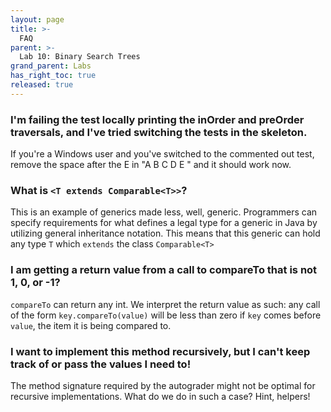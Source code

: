 ```yaml
---
layout: page
title: >-
  FAQ
parent: >-
  Lab 10: Binary Search Trees
grand_parent: Labs
has_right_toc: true
released: true
---
```


### I'm failing the test locally printing the inOrder and preOrder traversals, and I've tried switching the tests in the skeleton.

If you're a Windows user and you've switched to the commented out test, remove the space after the E in "A B C D E " and it should work now.

### What is `<T extends Comparable<T>>`?

This is an example of generics made less, well, generic. Programmers
can specify requirements for what defines a legal type for a generic in 
Java by utilizing general inheritance notation. This means that this generic
can hold any type `T` which `extends` the class `Comparable<T>`


### I am getting a return value from a call to compareTo that is not 1, 0, or -1?

`compareTo` can return any int. We interpret the return value as such: any call of the form
`key.compareTo(value)` will be less than zero if `key` comes before `value`, the item it is being compared to.

### I want to implement this method recursively, but I can't keep track of or pass the values I need to!

The method signature required by the autograder might not be optimal for recursive implementations. 
What do we do in such a case? Hint, helpers!
